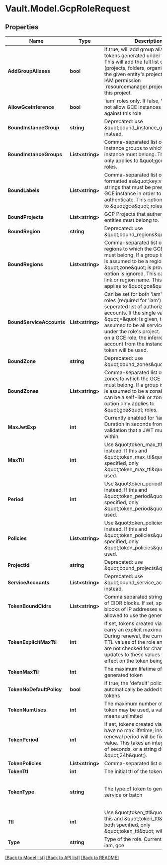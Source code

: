 # Vault.Model.GcpRoleRequest

## Properties

Name | Type | Description | Notes
------------ | ------------- | ------------- | -------------
**AddGroupAliases** | **bool** | If true, will add group aliases to auth tokens generated under this role. This will add the full list of ancestors (projects, folders, organizations) for the given entity&#39;s project. Requires IAM permission &#x60;resourcemanager.projects.get&#x60; on this project. | [optional] [default to false]
**AllowGceInference** | **bool** | &#39;iam&#39; roles only. If false, Vault will not not allow GCE instances to login in against this role | [optional] [default to true]
**BoundInstanceGroup** | **string** | Deprecated: use \&quot;bound_instance_groups\&quot; instead. | [optional] 
**BoundInstanceGroups** | **List&lt;string&gt;** | Comma-separated list of permitted instance groups to which the GCE instance must belong. This option only applies to \&quot;gce\&quot; roles. | [optional] 
**BoundLabels** | **List&lt;string&gt;** | Comma-separated list of GCP labels formatted as\&quot;key:value\&quot; strings that must be present on the GCE instance in order to authenticate. This option only applies to \&quot;gce\&quot; roles. | [optional] 
**BoundProjects** | **List&lt;string&gt;** | GCP Projects that authenticating entities must belong to. | [optional] 
**BoundRegion** | **string** | Deprecated: use \&quot;bound_regions\&quot; instead. | [optional] 
**BoundRegions** | **List&lt;string&gt;** | Comma-separated list of permitted regions to which the GCE instance must belong. If a group is provided, it is assumed to be a regional group. If \&quot;zone\&quot; is provided, this option is ignored. This can be a self-link or region name. This option only applies to \&quot;gce\&quot; roles. | [optional] 
**BoundServiceAccounts** | **List&lt;string&gt;** | Can be set for both &#39;iam&#39; and &#39;gce&#39; roles (required for &#39;iam&#39;). A comma-seperated list of authorized service accounts. If the single value \&quot;*\&quot; is given, this is assumed to be all service accounts under the role&#39;s project. If this is set on a GCE role, the inferred service account from the instance metadata token will be used. | [optional] 
**BoundZone** | **string** | Deprecated: use \&quot;bound_zones\&quot; instead. | [optional] 
**BoundZones** | **List&lt;string&gt;** | Comma-separated list of permitted zones to which the GCE instance must belong. If a group is provided, it is assumed to be a zonal group. This can be a self-link or zone name. This option only applies to \&quot;gce\&quot; roles. | [optional] 
**MaxJwtExp** | **int** | Currently enabled for &#39;iam&#39; only. Duration in seconds from time of validation that a JWT must expire within. | [optional] [default to 900]
**MaxTtl** | **int** | Use \&quot;token_max_ttl\&quot; instead. If this and \&quot;token_max_ttl\&quot; are both specified, only \&quot;token_max_ttl\&quot; will be used. | [optional] 
**Period** | **int** | Use \&quot;token_period\&quot; instead. If this and \&quot;token_period\&quot; are both specified, only \&quot;token_period\&quot; will be used. | [optional] 
**Policies** | **List&lt;string&gt;** | Use \&quot;token_policies\&quot; instead. If this and \&quot;token_policies\&quot; are both specified, only \&quot;token_policies\&quot; will be used. | [optional] 
**ProjectId** | **string** | Deprecated: use \&quot;bound_projects\&quot; instead | [optional] 
**ServiceAccounts** | **List&lt;string&gt;** | Deprecated: use \&quot;bound_service_accounts\&quot; instead. | [optional] 
**TokenBoundCidrs** | **List&lt;string&gt;** | Comma separated string or JSON list of CIDR blocks. If set, specifies the blocks of IP addresses which are allowed to use the generated token. | [optional] 
**TokenExplicitMaxTtl** | **int** | If set, tokens created via this role carry an explicit maximum TTL. During renewal, the current maximum TTL values of the role and the mount are not checked for changes, and any updates to these values will have no effect on the token being renewed. | [optional] 
**TokenMaxTtl** | **int** | The maximum lifetime of the generated token | [optional] 
**TokenNoDefaultPolicy** | **bool** | If true, the &#39;default&#39; policy will not automatically be added to generated tokens | [optional] 
**TokenNumUses** | **int** | The maximum number of times a token may be used, a value of zero means unlimited | [optional] 
**TokenPeriod** | **int** | If set, tokens created via this role will have no max lifetime; instead, their renewal period will be fixed to this value. This takes an integer number of seconds, or a string duration (e.g. \&quot;24h\&quot;). | [optional] 
**TokenPolicies** | **List&lt;string&gt;** | Comma-separated list of policies | [optional] 
**TokenTtl** | **int** | The initial ttl of the token to generate | [optional] 
**TokenType** | **string** | The type of token to generate, service or batch | [optional] [default to "default-service"]
**Ttl** | **int** | Use \&quot;token_ttl\&quot; instead. If this and \&quot;token_ttl\&quot; are both specified, only \&quot;token_ttl\&quot; will be used. | [optional] 
**Type** | **string** | Type of the role. Currently supported: iam, gce | [optional] 

[[Back to Model list]](../README.md#documentation-for-models) [[Back to API list]](../README.md#documentation-for-api-endpoints) [[Back to README]](../README.md)

